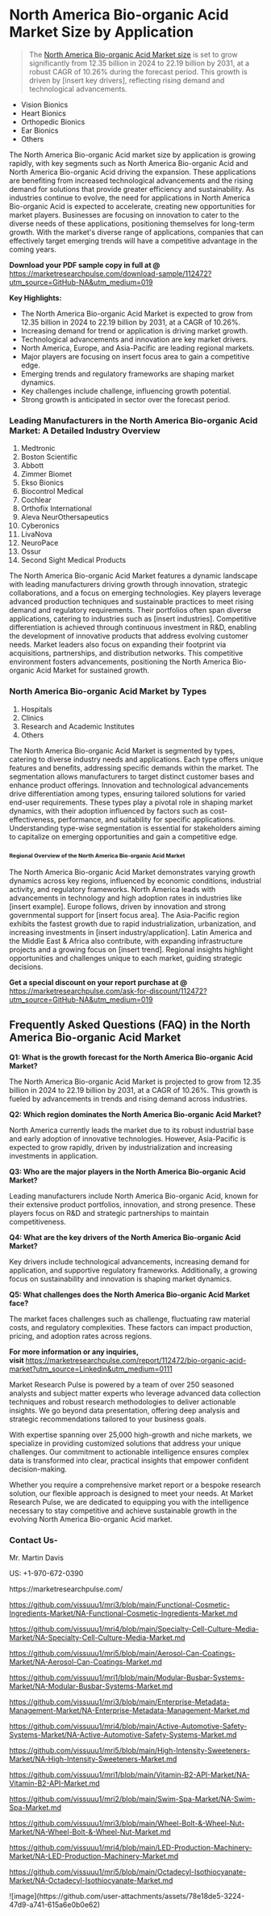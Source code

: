 <h1>North America Bio-organic Acid Market&nbsp;Size by Application</h1><blockquote><p>The <a href="https://marketresearchpulse.com/download-sample/112472?utm_source=GitHub-NA&amp;utm_medium=019">North America Bio-organic Acid Market size</a> is set to grow significantly from 12.35 billion in 2024 to 22.19 billion by 2031, at a robust CAGR of 10.26% during the forecast period. This growth is driven by [insert key drivers], reflecting rising demand and technological advancements.</p></blockquote><ul><li>Vision Bionics<li> Heart Bionics<li> Orthopedic Bionics<li> Ear Bionics<li> Others</li></ul><p>The North America Bio-organic Acid market size by application is growing rapidly, with key segments such as North America Bio-organic Acid and North America Bio-organic Acid driving the expansion. These applications are benefiting from increased technological advancements and the rising demand for solutions that provide greater efficiency and sustainability. As industries continue to evolve, the need for applications in North America Bio-organic Acid is expected to accelerate, creating new opportunities for market players. Businesses are focusing on innovation to cater to the diverse needs of these applications, positioning themselves for long-term growth. With the market's diverse range of applications, companies that can effectively target emerging trends will have a competitive advantage in the coming years.</p><p><strong>Download your PDF sample copy in full at @ </strong><a href="https://marketresearchpulse.com/download-sample/112472?utm_source=GitHub-NA&amp;utm_medium=019">https://marketresearchpulse.com/download-sample/112472?utm_source=GitHub-NA&amp;utm_medium=019</a></p><p><strong>Key Highlights: </strong></p><ul><li>The North America Bio-organic Acid Market is expected to grow from 12.35 billion in 2024 to 22.19 billion by 2031, at a CAGR of 10.26%.</li><li>Increasing demand for trend or application is driving market growth.</li><li>Technological advancements and innovation are key market drivers.</li><li>North America, Europe, and Asia-Pacific are leading regional markets.</li><li>Major players are focusing on insert focus area to gain a competitive edge.</li><li>Emerging trends and regulatory frameworks are shaping market dynamics.</li><li>Key challenges include challenge, influencing growth potential.</li><li>Strong growth is anticipated in sector over the forecast period.</li></ul><h3>Leading Manufacturers in the North America Bio-organic Acid Market: A Detailed Industry Overview</h3><ol><li>Medtronic</li><li>Boston Scientific</li><li>Abbott</li><li>Zimmer Biomet</li><li>Ekso Bionics</li><li>Biocontrol Medical</li><li>Cochlear</li><li>Orthofix International</li><li>Aleva NeurOthersapeutics</li><li>Cyberonics</li><li>LivaNova</li><li>NeuroPace</li><li>Ossur</li><li>Second Sight Medical Products</li></ol><div class="flex max-w-full flex-col flex-grow"><div class="min-h-8 text-message flex w-full flex-col items-end gap-2 whitespace-normal break-words [.text-message+&amp;]:mt-5" dir="auto" data-message-author-role="assistant" data-message-id="fd8432e4-4910-450d-b182-61b7bfb0a01f" data-message-model-slug="gpt-4o"><div class="flex w-full flex-col gap-1 empty:hidden first:pt-[3px]"><div class="markdown prose w-full break-words dark:prose-invert light"><p>The North America Bio-organic Acid Market features a dynamic landscape with leading manufacturers driving growth through innovation, strategic collaborations, and a focus on emerging technologies. Key players leverage advanced production techniques and sustainable practices to meet rising demand and regulatory requirements. Their portfolios often span diverse applications, catering to industries such as [insert industries]. Competitive differentiation is achieved through continuous investment in R&amp;D, enabling the development of innovative products that address evolving customer needs. Market leaders also focus on expanding their footprint via acquisitions, partnerships, and distribution networks. This competitive environment fosters advancements, positioning the North America Bio-organic Acid Market for sustained growth.</p></div></div></div></div><h3>North America Bio-organic Acid Market by Types</h3><ol><li>Hospitals<li> Clinics<li> Research and Academic Institutes<li> Others</li></ol><div class="flex max-w-full flex-col flex-grow"><div class="min-h-8 text-message flex w-full flex-col items-end gap-2 whitespace-normal break-words [.text-message+&amp;]:mt-5" dir="auto" data-message-author-role="assistant" data-message-id="084470be-0bb7-4664-bddf-5156b4f41249" data-message-model-slug="gpt-4o-mini"><div class="flex w-full flex-col gap-1 empty:hidden first:pt-[3px]"><div class="markdown prose w-full break-words dark:prose-invert light"><p>The North America Bio-organic Acid Market is segmented by types, catering to diverse industry needs and applications. Each type offers unique features and benefits, addressing specific demands within the market. The segmentation allows manufacturers to target distinct customer bases and enhance product offerings. Innovation and technological advancements drive differentiation among types, ensuring tailored solutions for varied end-user requirements. These types play a pivotal role in shaping market dynamics, with their adoption influenced by factors such as cost-effectiveness, performance, and suitability for specific applications. Understanding type-wise segmentation is essential for stakeholders aiming to capitalize on emerging opportunities and gain a competitive edge.</p></div></div></div></div><h3><span style="font-size: 11px;">Regional Overview of the North America Bio-organic Acid Market</span></h3><div class="flex max-w-full flex-col flex-grow"><div class="min-h-8 text-message flex w-full flex-col items-end gap-2 whitespace-normal break-words [.text-message+&amp;]:mt-5" dir="auto" data-message-author-role="assistant" data-message-id="e9038762-ce64-4e30-91c9-9bd413514231" data-message-model-slug="gpt-4o-mini"><div class="flex w-full flex-col gap-1 empty:hidden first:pt-[3px]"><div class="markdown prose w-full break-words dark:prose-invert light"><p>The North America Bio-organic Acid Market demonstrates varying growth dynamics across key regions, influenced by economic conditions, industrial activity, and regulatory frameworks. North America leads with advancements in technology and high adoption rates in industries like [insert example]. Europe follows, driven by innovation and strong governmental support for [insert focus area]. The Asia-Pacific region exhibits the fastest growth due to rapid industrialization, urbanization, and increasing investments in [insert industry/application]. Latin America and the Middle East &amp; Africa also contribute, with expanding infrastructure projects and a growing focus on [insert trend]. Regional insights highlight opportunities and challenges unique to each market, guiding strategic decisions.</p></div></div></div></div><p><strong>Get a special discount on your report purchase at @ </strong><a href="https://marketresearchpulse.com/ask-for-discount/112472?utm_source=GitHub-NA&amp;utm_medium=019">https://marketresearchpulse.com/ask-for-discount/112472?utm_source=GitHub-NA&amp;utm_medium=019</a></p><h2>Frequently Asked Questions (FAQ) in the North America Bio-organic Acid Market</h2><p><strong>Q1: What is the growth forecast for the North America Bio-organic Acid Market?</strong></p><p>The North America Bio-organic Acid Market is projected to grow from 12.35 billion in 2024 to 22.19 billion by 2031, at a CAGR of 10.26%. This growth is fueled by advancements in trends and rising demand across industries.</p><p><strong>Q2: Which region dominates the North America Bio-organic Acid Market?</strong></p><p>North America currently leads the market due to its robust industrial base and early adoption of innovative technologies. However, Asia-Pacific is expected to grow rapidly, driven by industrialization and increasing investments in application.</p><p><strong>Q3: Who are the major players in the North America Bio-organic Acid Market?</strong></p><p>Leading manufacturers include North America Bio-organic Acid, known for their extensive product portfolios, innovation, and strong presence. These players focus on R&amp;D and strategic partnerships to maintain competitiveness.</p><p><strong>Q4: What are the key drivers of the North America Bio-organic Acid Market?</strong></p><p>Key drivers include technological advancements, increasing demand for application, and supportive regulatory frameworks. Additionally, a growing focus on sustainability and innovation is shaping market dynamics.</p><p><strong>Q5: What challenges does the North America Bio-organic Acid Market face?</strong></p><p>The market faces challenges such as challenge, fluctuating raw material costs, and regulatory complexities. These factors can impact production, pricing, and adoption rates across regions.</p><p><strong>For more information or any inquiries, visit&nbsp;</strong><a href="https://marketresearchpulse.com/report/112472/bio-organic-acid-market?utm_source=Linkedin&utm_medium=0111">https://marketresearchpulse.com/report/112472/bio-organic-acid-market?utm_source=Linkedin&utm_medium=0111</a></p><p>Market Research Pulse is powered by a team of over 250 seasoned analysts and subject matter experts who leverage advanced data collection techniques and robust research methodologies to deliver actionable insights. We go beyond data presentation, offering deep analysis and strategic recommendations tailored to your business goals.</p><p>With expertise spanning over 25,000 high-growth and niche markets, we specialize in providing customized solutions that address your unique challenges. Our commitment to actionable intelligence ensures complex data is transformed into clear, practical insights that empower confident decision-making.</p><p>Whether you require a comprehensive market report or a bespoke research solution, our flexible approach is designed to meet your needs. At Market Research Pulse, we are dedicated to equipping you with the intelligence necessary to stay competitive and achieve sustainable growth in the evolving North America Bio-organic Acid market.</p><h3><strong>Contact Us-</strong></h3><p>Mr. Martin Davis</p><p>US: +1-970-672-0390</p><p>https://marketresearchpulse.com/</p><p><a href="https://github.com/vissuuu1/mri3/blob/main/Functional-Cosmetic-Ingredients-Market/NA-Functional-Cosmetic-Ingredients-Market.md">https://github.com/vissuuu1/mri3/blob/main/Functional-Cosmetic-Ingredients-Market/NA-Functional-Cosmetic-Ingredients-Market.md</a></p><p><a href="https://github.com/vissuuu1/mri4/blob/main/Specialty-Cell-Culture-Media-Market/NA-Specialty-Cell-Culture-Media-Market.md">https://github.com/vissuuu1/mri4/blob/main/Specialty-Cell-Culture-Media-Market/NA-Specialty-Cell-Culture-Media-Market.md</a></p><p><a href="https://github.com/vissuuu1/mri5/blob/main/Aerosol-Can-Coatings-Market/NA-Aerosol-Can-Coatings-Market.md">https://github.com/vissuuu1/mri5/blob/main/Aerosol-Can-Coatings-Market/NA-Aerosol-Can-Coatings-Market.md</a></p><p><a href="https://github.com/vissuuu1/mri1/blob/main/Modular-Busbar-Systems-Market/NA-Modular-Busbar-Systems-Market.md">https://github.com/vissuuu1/mri1/blob/main/Modular-Busbar-Systems-Market/NA-Modular-Busbar-Systems-Market.md</a></p><p><a href="https://github.com/vissuuu1/mri3/blob/main/Enterprise-Metadata-Management-Market/NA-Enterprise-Metadata-Management-Market.md">https://github.com/vissuuu1/mri3/blob/main/Enterprise-Metadata-Management-Market/NA-Enterprise-Metadata-Management-Market.md</a></p><p><a href="https://github.com/vissuuu1/mri4/blob/main/Active-Automotive-Safety-Systems-Market/NA-Active-Automotive-Safety-Systems-Market.md">https://github.com/vissuuu1/mri4/blob/main/Active-Automotive-Safety-Systems-Market/NA-Active-Automotive-Safety-Systems-Market.md</a></p><p><a href="https://github.com/vissuuu1/mri5/blob/main/High-Intensity-Sweeteners-Market/NA-High-Intensity-Sweeteners-Market.md">https://github.com/vissuuu1/mri5/blob/main/High-Intensity-Sweeteners-Market/NA-High-Intensity-Sweeteners-Market.md</a></p><p><a href="https://github.com/vissuuu1/mri1/blob/main/Vitamin-B2-API-Market/NA-Vitamin-B2-API-Market.md">https://github.com/vissuuu1/mri1/blob/main/Vitamin-B2-API-Market/NA-Vitamin-B2-API-Market.md</a></p><p><a href="https://github.com/vissuuu1/mri2/blob/main/Swim-Spa-Market/NA-Swim-Spa-Market.md">https://github.com/vissuuu1/mri2/blob/main/Swim-Spa-Market/NA-Swim-Spa-Market.md</a></p><p><a href="https://github.com/vissuuu1/mri3/blob/main/Wheel-Bolt-&-Wheel-Nut-Market/NA-Wheel-Bolt-&-Wheel-Nut-Market.md">https://github.com/vissuuu1/mri3/blob/main/Wheel-Bolt-&-Wheel-Nut-Market/NA-Wheel-Bolt-&-Wheel-Nut-Market.md</a></p><p><a href="https://github.com/vissuuu1/mri4/blob/main/LED-Production-Machinery-Market/NA-LED-Production-Machinery-Market.md">https://github.com/vissuuu1/mri4/blob/main/LED-Production-Machinery-Market/NA-LED-Production-Machinery-Market.md</a></p><p><a href="https://github.com/vissuuu1/mri5/blob/main/Octadecyl-Isothiocyanate-Market/NA-Octadecyl-Isothiocyanate-Market.md">https://github.com/vissuuu1/mri5/blob/main/Octadecyl-Isothiocyanate-Market/NA-Octadecyl-Isothiocyanate-Market.md</a></p>
![image](https://github.com/user-attachments/assets/78e18de5-3224-47d9-a741-615a6e0b0e62)
